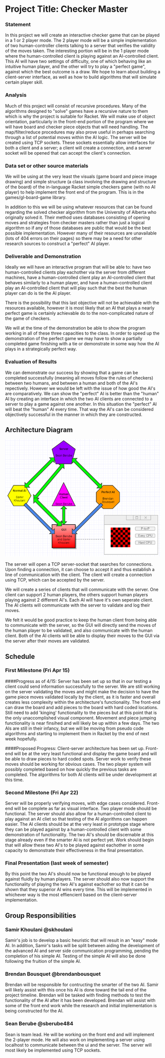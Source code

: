# Project Title: Checker Master

### Statement
In this project we will create an interactive checker game that can be played in a 1 or 2 player mode.  The 2 player mode will be a simple implementation of two human-controller clients talking to a server that verifies the validity of the moves taken.  The interesting portion will be in the 1 player mode where the human-controlled client is playing against an AI-controlled client.  This AI will have two settings of difficulty, one of which behaving like an intuitive human player, and the other will try to play a "perfect game", against which the best outcome is a draw.  We hope to learn about building a client-server interface, as well as how to build algorithms that will simulate certain player skill.

### Analysis
Much of this project will consist of recursive procedures.  Many of the algorithms designed to "solve" games have a recursive nature to them which is why the project is suitable for Racket.  We will make use of object orientation, particularly in the front-end portion of the program where we will have board and checker piece objects that will need handling.  The map/filter/reduce procedures may also prove useful in perhaps searching through a list of potential moves within the AI logic.  The server will be created using TCP sockets. These sockets essentially allow interfaces for both a client and a server; a client will create a connection, and a server socket will be opened that can accept the client's connection.

### Data set or other source materials
We will be using at the very least the visuals (game board and piece image drawing) and simple structure (a class involving the drawing and structure of the board) of the in-language Racket simple checkers game (with no AI player) to help implement the front end of the program.  This is in the games/gl-board-game library.

In addition to this we will be using whatever resources that can be found regarding the solved checker algorithm from the University of Alberta who originally solved it.  Their method uses databases consisting of opening moves and strategies from checker masters rather than just a logical algorithm so if any of those databases are public that would be the best possible implementation.  However many of their resources are unavailable (lots of 404 errors on their pages) so there may be a need for other research sources to construct a "perfect" AI player.

### Deliverable and Demonstration
Ideally we will have an interactive program that will be able to: have two human-controlled clients play eachother via the server from different machines, have a human-controlled client play an AI-controlled client that behaves similarly to a human player, and have a human-controlled client play an AI-controlled client that will play such that the best the human player can do is tie the AI player.

There is the possibility that this last objective will not be achievable with the resources available, however it is most likely that an AI that plays a nearly perfect game is certainly achievable do to the non-complicated nature of the game of checkers.

We will at the time of the demonstration be able to show the program working in all of these three capacities to the class.  In order to speed up the demonstration of the perfect game we may have to show a partially completed game finishing with a tie or demonstrate in some way how the AI plays in a strategically perfect way.

### Evaluation of Results
We can demonstrate our success by showing that a game can be completed successfully (meaning all moves follow the rules of checkers) between two humans, and between a human and both of the AI's repectively.  However we would be left with the issue of how good the AI's are comparatively.  We can show the "perfect" AI is better than the "human" AI by creating an interface in which the two AI clients are connected to a server to play a game against one another.  In this situation the "perfect" AI will beat the "human" AI every time.  That way the AI's can be considered objectively successful in the manner in which they are constructed.

## Architecture Diagram
![ArchitectureDiagram.PNG](https://github.com/oplS16projects/Berube-Bousquet-Khoulani/blob/master/ArchitectureDiagram.PNG)

The server will open a TCP server-socket that searches for connections. Upon finding a connection, it can choose to accept it and thus establish a line of communication with the client. The client will create a connection using TCP, which can be accepted by the server.

We will create a series of clients that will communicate with the server.  One client can support 2 human players, the others support human players playing against 2 different AI's.  Each AI will have it's own seperate client.  The AI clients will communicate with the server to validate and log their moves.  

We felt it would be good practice to keep the human client from being able to communicate with the server, so the GUI will directly send the moves of the human player to be validated, and also communicate with the human client.  Both of the AI clients will be able to display their moves to the GUI via the server after their moves are validated.

## Schedule
### First Milestone (Fri Apr 15)
####Progress as of 4/15:
Server has been set up so that in our testing a client could send information successfully to the server.  We are still working on the server validating the moves and might make the decision to have the game piece moves validated locally by the client, as it is faster and overall creates less complexity within the architecture's functionality.  The front-end can draw the board and add pieces to the board with hard coded locations.  Still need to add 'kinging' functionality to the pieces but at this point that is the only unaccomplished visual component.  Movement and piece jumping functionality is near finsihed and will likely be up within a few days.  The two AIs are still in their infancy, but we will be moving from pseudo code algorithms and starting to implement them in Racket by the end of next week hopefully.

####Proposed Progress:
Client-server architecture has been set up.  Front-end will be at the very least functional and display the game board and will be able to draw pieces to hard coded spots.  Server work to verify these moves should be working for obvious cases.  The two player system will possibly completed based on how quickly the previous tasks are completed. The algorithms for both AI clients will be under development at this time.


### Second Milestone (Fri Apr 22)
Server will be properly verifying moves, with edge cases considered.  Front-end will be complete as far as visual interface.  Two player mode should be functional.  The server should also allow for a human-controlled client to play against an AI cliet so that testing of the AI algorithms can happen easier.  The AI clients should be at the very least in prototype stage where they can be played against by a human-controlled client with some demonstration of functionality.  The two AI's should be discernable at this stage already even if the smarter AI is not perfect yet.  Work should begin that will allow these two AI's to be played against eachother in some capacity to demonstrate their effectiveness in the final presentation.

### Final Presentation (last week of semester)
By this point the two AI's should now be functional enough to be played against fluidly by human players.  The server should also now support the functionality of playing the two AI's against eachother so that it can be shown that they superior AI wins every time.  This will be implemented in whichever way is the most effiencient based on the client-server implementation.  

## Group Responsibilities
### Samir Khoulani @skhoulani
Samir's job is to develop a basic heuristic that will result in an "easy" mode AI. In addition, Samir's tasks will be split between aiding the development of the advanced AI and server side communication programming, pending the completion of his simple AI. Testing of the simple AI will also be done following the fruition of the simple AI.

### Brendan Bousquet @brendanbousquet
Brendan will be responsible for contructing the smarter of the two AI.  Samir will likely assist with this once his AI is done toward the tail end of the project timeline. Brendan will be tasked with finding methods to test the functionality of the AI after it has been developed. Brendan will assist with some of the front end work while the research and initial implementation is being constructed for the AI.

### Sean Berube @sberube484
Sean is team lead. He will be working on the front end and will implement the 2-player mode. He will also work on implementing a server using localhost to communicate between the ui and the server. The server will most likely be implemented using TCP sockets.
